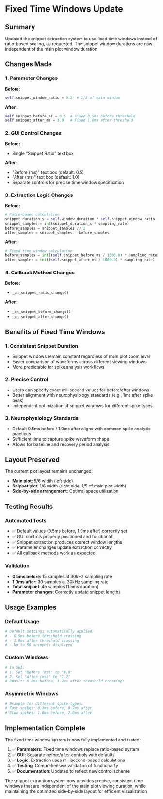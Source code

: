 # Fixed Time Windows Update

## Summary

Updated the snippet extraction system to use fixed time windows instead of ratio-based scaling, as requested. The snippet window durations are now independent of the main plot window duration.

## Changes Made

### 1. Parameter Changes
**Before:**
```python
self.snippet_window_ratio = 0.2  # 1/5 of main window
```

**After:**
```python
self.snippet_before_ms = 0.5  # Fixed 0.5ms before threshold
self.snippet_after_ms = 1.0   # Fixed 1.0ms after threshold
```

### 2. GUI Control Changes
**Before:**
- Single "Snippet Ratio" text box

**After:**
- "Before (ms)" text box (default: 0.5)
- "After (ms)" text box (default: 1.0)
- Separate controls for precise time window specification

### 3. Extraction Logic Changes
**Before:**
```python
# Ratio-based calculation
snippet_duration_s = self.window_duration * self.snippet_window_ratio
snippet_samples = int(snippet_duration_s * sampling_rate)
before_samples = snippet_samples // 2
after_samples = snippet_samples - before_samples
```

**After:**
```python
# Fixed time window calculation
before_samples = int((self.snippet_before_ms / 1000.0) * sampling_rate)
after_samples = int((self.snippet_after_ms / 1000.0) * sampling_rate)
```

### 4. Callback Method Changes
**Before:**
- `_on_snippet_ratio_change()`

**After:**
- `_on_snippet_before_change()`
- `_on_snippet_after_change()`

## Benefits of Fixed Time Windows

### 1. Consistent Snippet Duration
- Snippet windows remain constant regardless of main plot zoom level
- Easier comparison of waveforms across different viewing windows
- More predictable for spike analysis workflows

### 2. Precise Control
- Users can specify exact millisecond values for before/after windows
- Better alignment with neurophysiology standards (e.g., 1ms after spike peak)
- Independent optimization of snippet windows for different spike types

### 3. Neurophysiology Standards
- Default 0.5ms before / 1.0ms after aligns with common spike analysis practices
- Sufficient time to capture spike waveform shape
- Allows for baseline and recovery period analysis

## Layout Preserved

The current plot layout remains unchanged:
- **Main plot**: 5/6 width (left side)
- **Snippet plot**: 1/6 width (right side, 1/5 of main plot width)
- **Side-by-side arrangement**: Optimal space utilization

## Testing Results

### Automated Tests
- ✅ Default values (0.5ms before, 1.0ms after) correctly set
- ✅ GUI controls properly positioned and functional
- ✅ Snippet extraction produces correct window lengths
- ✅ Parameter changes update extraction correctly
- ✅ All callback methods work as expected

### Validation
- **0.5ms before**: 15 samples at 30kHz sampling rate
- **1.0ms after**: 30 samples at 30kHz sampling rate
- **Total snippet**: 45 samples (1.5ms duration)
- **Parameter changes**: Correctly update snippet lengths

## Usage Examples

### Default Usage
```python
# Default settings automatically applied:
# - 0.5ms before threshold crossing
# - 1.0ms after threshold crossing
# - Up to 50 snippets displayed
```

### Custom Windows
```python
# In GUI:
# 1. Set "Before (ms)" to "0.8"
# 2. Set "After (ms)" to "1.2"
# Result: 0.8ms before, 1.2ms after threshold crossings
```

### Asymmetric Windows
```python
# Example for different spike types:
# Fast spikes: 0.3ms before, 0.7ms after
# Slow spikes: 1.0ms before, 2.0ms after
```

## Implementation Complete

The fixed time window system is now fully implemented and tested:

1. ✅ **Parameters**: Fixed time windows replace ratio-based system
2. ✅ **GUI**: Separate before/after controls with defaults
3. ✅ **Logic**: Extraction uses millisecond-based calculations
4. ✅ **Testing**: Comprehensive validation of functionality
5. ✅ **Documentation**: Updated to reflect new control scheme

The snippet extraction system now provides precise, consistent time windows that are independent of the main plot viewing duration, while maintaining the optimized side-by-side layout for efficient visualization.